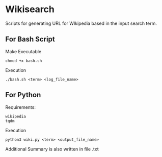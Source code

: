 # Wikisearch
Scripts for generating URL for WIkipedia based in the input search term.


## For Bash Script
Make Executable
```
chmod +x bash.sh
```
Execution
```
./bash.sh <term> <log_file_name>
```

## For Python
Requirements:
```
wikipedia
tqdm
```
Execution
```
python3 wiki.py <term> <output_file_name>
```
Additional Summary is also written in file <term>.txt
  

